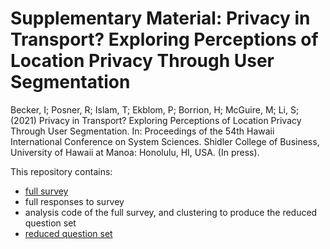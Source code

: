 # Supplementary Material: Privacy in Transport? Exploring Perceptions of Location Privacy Through User Segmentation

Becker, I; Posner, R; Islam, T; Ekblom, P; Borrion, H; McGuire, M; Li, S; (2021) Privacy in Transport? Exploring Perceptions of Location Privacy Through User Segmentation. In: Proceedings of the 54th Hawaii International Conference on System Sciences. Shidler College of Business, University of Hawaii at Manoa: Honolulu, HI, USA. (In press). 

This repository contains:
 * [full survey](https://htmlpreview.github.io/?https://github.com/watercrossing/privacy-in-transport/blob/main/full-survey.html)
 * full responses to survey
 * analysis code of the full survey, and clustering to produce the reduced question set
 * [reduced question set](https://github.com/watercrossing/privacy-in-transport/blob/main/supplementary_material.pdf)


